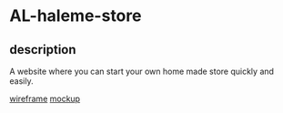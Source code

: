 # AL-haleme-store

## description

A website where you can start your own home made store quickly and easily.









[wireframe](https://www.figma.com/file/RjaVPkCu0G3Z9k7iH221IB/Untitled?node-id=16%3A96&t=RRfPQDnJ9AR8sJcl-1)
[mockup](https://www.figma.com/file/RjaVPkCu0G3Z9k7iH221IB/Untitled?node-id=1%3A2&t=RRfPQDnJ9AR8sJcl-1)
